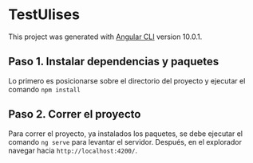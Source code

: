 # TestUlises

This project was generated with [Angular CLI](https://github.com/angular/angular-cli) version 10.0.1.

## Paso 1. Instalar dependencias y paquetes
Lo primero es posicionarse sobre el directorio del proyecto y ejecutar el comando `npm install`


## Paso 2. Correr el proyecto
Para correr el proyecto, ya instalados los paquetes, se debe ejecutar el comando  `ng serve` para levantar el servidor. Después, en el explorador navegar hacia `http://localhost:4200/`. 